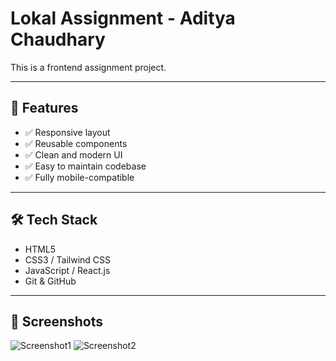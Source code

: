 # Lokal Assignment - Aditya Chaudhary

This is a frontend assignment project.

---

## 🚀 Features

- ✅ Responsive layout
- ✅ Reusable components
- ✅ Clean and modern UI
- ✅ Easy to maintain codebase
- ✅ Fully mobile-compatible

---

## 🛠️ Tech Stack

- HTML5
- CSS3 / Tailwind CSS
- JavaScript / React.js 
- Git & GitHub

---
## 📸 Screenshots
![Screenshot1](https://drive.google.com/drive/folders/1XUDbMYnjcU8a0OtdjX0fgq3cqUjq-wke)
![Screenshot2](https://drive.google.com/drive/folders/1XUDbMYnjcU8a0OtdjX0fgq3cqUjq-wke)
